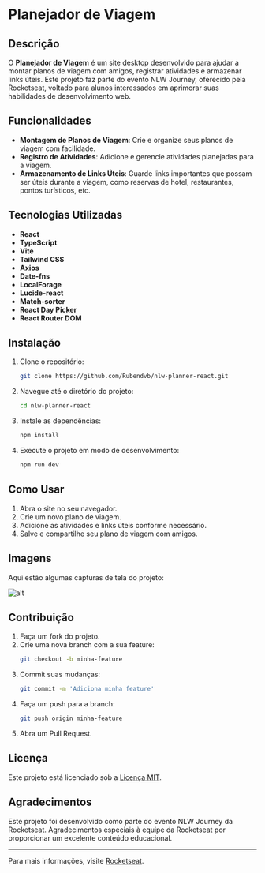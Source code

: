 # Planejador de Viagem

## Descrição

O **Planejador de Viagem** é um site desktop desenvolvido para ajudar a montar planos de viagem com amigos, registrar atividades e armazenar links úteis. Este projeto faz parte do evento NLW Journey, oferecido pela Rocketseat, voltado para alunos interessados em aprimorar suas habilidades de desenvolvimento web.

## Funcionalidades

- **Montagem de Planos de Viagem**: Crie e organize seus planos de viagem com facilidade.
- **Registro de Atividades**: Adicione e gerencie atividades planejadas para a viagem.
- **Armazenamento de Links Úteis**: Guarde links importantes que possam ser úteis durante a viagem, como reservas de hotel, restaurantes, pontos turísticos, etc.

## Tecnologias Utilizadas

- **React**
- **TypeScript**
- **Vite**
- **Tailwind CSS**
- **Axios**
- **Date-fns**
- **LocalForage**
- **Lucide-react**
- **Match-sorter**
- **React Day Picker**
- **React Router DOM**

## Instalação

1. Clone o repositório:
   ```sh
   git clone https://github.com/Rubendvb/nlw-planner-react.git
   ```
2. Navegue até o diretório do projeto:
   ```sh
   cd nlw-planner-react
   ```
3. Instale as dependências:
   ```sh
   npm install
   ```
4. Execute o projeto em modo de desenvolvimento:
   ```sh
   npm run dev
   ```

## Como Usar

1. Abra o site no seu navegador.
2. Crie um novo plano de viagem.
3. Adicione as atividades e links úteis conforme necessário.
4. Salve e compartilhe seu plano de viagem com amigos.

## Imagens

Aqui estão algumas capturas de tela do projeto:

![alt](public/project.gif)

## Contribuição

1. Faça um fork do projeto.
2. Crie uma nova branch com a sua feature:
   ```sh
   git checkout -b minha-feature
   ```
3. Commit suas mudanças:
   ```sh
   git commit -m 'Adiciona minha feature'
   ```
4. Faça um push para a branch:
   ```sh
   git push origin minha-feature
   ```
5. Abra um Pull Request.

## Licença

Este projeto está licenciado sob a [Licença MIT](LICENSE).

## Agradecimentos

Este projeto foi desenvolvido como parte do evento NLW Journey da Rocketseat. Agradecimentos especiais à equipe da Rocketseat por proporcionar um excelente conteúdo educacional.

---

Para mais informações, visite [Rocketseat](https://rocketseat.com.br).
